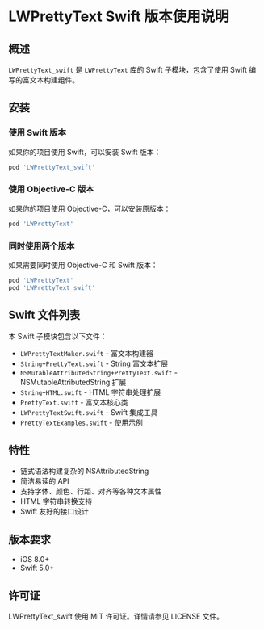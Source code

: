 # LWPrettyText Swift 版本使用说明

## 概述

`LWPrettyText_swift` 是 `LWPrettyText` 库的 Swift 子模块，包含了使用 Swift 编写的富文本构建组件。

## 安装

### 使用 Swift 版本

如果你的项目使用 Swift，可以安装 Swift 版本：

```ruby
pod 'LWPrettyText_swift'
```

### 使用 Objective-C 版本

如果你的项目使用 Objective-C，可以安装原版本：

```ruby
pod 'LWPrettyText'
```

### 同时使用两个版本

如果需要同时使用 Objective-C 和 Swift 版本：

```ruby
pod 'LWPrettyText'
pod 'LWPrettyText_swift'
```

## Swift 文件列表

本 Swift 子模块包含以下文件：

- `LWPrettyTextMaker.swift` - 富文本构建器
- `String+PrettyText.swift` - String 富文本扩展
- `NSMutableAttributedString+PrettyText.swift` - NSMutableAttributedString 扩展
- `String+HTML.swift` - HTML 字符串处理扩展
- `PrettyText.swift` - 富文本核心类
- `LWPrettyTextSwift.swift` - Swift 集成工具
- `PrettyTextExamples.swift` - 使用示例

## 特性

- 链式语法构建复杂的 NSAttributedString
- 简洁易读的 API
- 支持字体、颜色、行距、对齐等各种文本属性
- HTML 字符串转换支持
- Swift 友好的接口设计

## 版本要求

- iOS 8.0+
- Swift 5.0+

## 许可证

LWPrettyText_swift 使用 MIT 许可证。详情请参见 LICENSE 文件。
